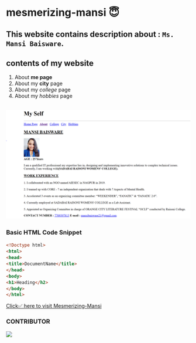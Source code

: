 # mesmerizing-mansi 😇

This website contains description about :
`Ms. Mansi Baisware`.
---

## contents of my website
1. About **me page**
2. About my **city** page
3. About my *college* page
4. About my *hobbies* page

![select from this image](./images/Capture2.PNG)
---

### Basic HTML Code Snippet 

```html
<!Doctype html>
<html>
<head>
<title>DocumentName</title>
</head>
<body>
<h1>Heading</h2>
</body>
</html>
```
[Click✅ here to visit Mesmerizing-Mansi](index.html)

 ### CONTRIBUTOR
 
 <a href="https://github.com/mansiB-1706/mesmerizing-mansi/graphs/contributors">
  <img src="https://contrib.rocks/image?repo=mansiB-1706/mesmerizing-mansi" />
</a>


